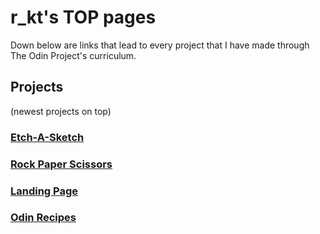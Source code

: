 # r_kt's TOP pages

Down below are links that lead to every project that I have made through The Odin Project's curriculum.

## Projects 
(newest projects on top)

### [Etch-A-Sketch](https://rekyuto.github.io/etch-a-sketch/)
### [Rock Paper Scissors](https://rekyuto.github.io/rock-paper-scissors/)
### [Landing Page](https://rekyuto.github.io/landing-page/)
### [Odin Recipes](https://rekyuto.github.io/odin-recipes/)
